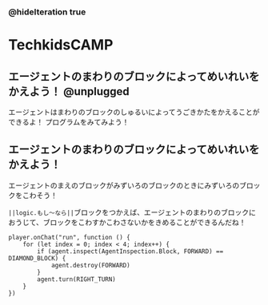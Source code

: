 ### @hideIteration true
# TechkidsCAMP

## エージェントのまわりのブロックによってめいれいをかえよう！ @unplugged

エージェントはまわりのブロックのしゅるいによってうごきかたをかえることができるよ！
プログラムをみてみよう！

## エージェントのまわりのブロックによってめいれいをかえよう！

エージェントのまえのブロックがみずいろのブロックのときにみずいろのブロックをこわそう！

``||logic.もし～なら||``ブロックをつかえば、エージェントのまわりのブロックにおうじて、ブロックをこわすかこわさないかをきめることができるんだね！

```template
player.onChat("run", function () {
    for (let index = 0; index < 4; index++) {
        if (agent.inspect(AgentInspection.Block, FORWARD) == DIAMOND_BLOCK) {
            agent.destroy(FORWARD)
        }
        agent.turn(RIGHT_TURN)
    }
})


```